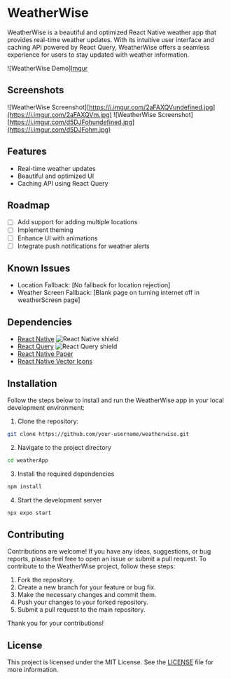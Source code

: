 # WeatherWise

WeatherWise is a beautiful and optimized React Native weather app that provides real-time weather updates. With its intuitive user interface and caching API powered by React Query, WeatherWise offers a seamless experience for users to stay updated with weather information.

![WeatherWise Demo][Imgur](https://i.imgur.com/iAPYZyFl.gif)

## Screenshots

![WeatherWise Screenshot][https://i.imgur.com/2aFAXQVundefined.jpg](https://i.imgur.com/2aFAXQVm.jpg)
![WeatherWise Screenshot][https://i.imgur.com/d5DJFohundefined.jpg](https://i.imgur.com/d5DJFohm.jpg)

## Features

- Real-time weather updates
- Beautiful and optimized UI
- Caching API using React Query

## Roadmap

- [ ] Add support for adding multiple locations
- [ ] Implement theming
- [ ] Enhance UI with animations
- [ ] Integrate push notifications for weather alerts

## Known Issues

- Location Fallback: [No fallback for location rejection]
- Weather Screen Fallback: [Blank page on turning internet off in weatherScreen page]

## Dependencies

- [React Native](https://reactnative.dev) ![React Native shield](https://img.shields.io/badge/React%20Native-%5E0.64.0-blue)
- [React Query](https://react-query.tanstack.com) ![React Query shield](https://img.shields.io/badge/React%20Query-%5E3.17.2-blue)
- [React Native Paper](https://img.shields.io/badge/React%20Native%20Paper-%5E4.9.2-blue)
- [React Native Vector Icons](https://img.shields.io/badge/React%20Native%20Vector%20Icons-%5E8.1.0-blue)

## Installation

Follow the steps below to install and run the WeatherWise app in your local development environment:

1. Clone the repository:

```bash
git clone https://github.com/your-username/weatherwise.git
```

2. Navigate to the project directory

```bash
cd weatherApp
```

3. Install the required dependencies

```bash
npm install
```

4. Start the development server

```bash
npx expo start
```

## Contributing

Contributions are welcome! If you have any ideas, suggestions, or bug reports, please feel free to open an issue or submit a pull request. To contribute to the WeatherWise project, follow these steps:

1. Fork the repository.
2. Create a new branch for your feature or bug fix.
3. Make the necessary changes and commit them.
4. Push your changes to your forked repository.
5. Submit a pull request to the main repository.

Thank you for your contributions!

## License

This project is licensed under the MIT License. See the [LICENSE](LICENSE) file for more information.
